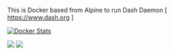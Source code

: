 This is Docker based from Alpine to run Dash Daemon [ https://www.dash.org ]

[![Docker Stats](http://dockeri.co/image/thelazier/docker-dashd)](https://hub.docker.com/r/thelazier/docker-dashd/)

[![](https://images.microbadger.com/badges/version/thelazier/docker-dashd:latest.svg)](https://microbadger.com/images/thelazier/docker-dashd:latest "Get your own version badge on microbadger.com") [![](https://images.microbadger.com/badges/image/thelazier/docker-dashd:latest.svg)](https://microbadger.com/images/thelazier/docker-dashd:latest "Get your own image badge on microbadger.com")
